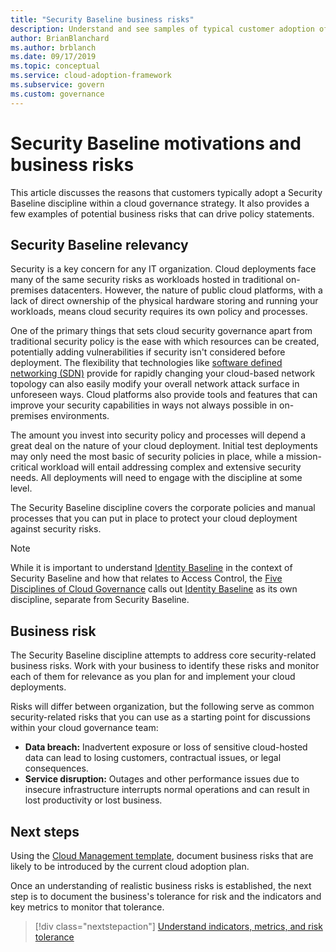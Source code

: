 ```yaml
---
title: "Security Baseline business risks"
description: Understand and see samples of typical customer adoption of a Security Baseline discipline within a cloud governance strategy.
author: BrianBlanchard
ms.author: brblanch
ms.date: 09/17/2019
ms.topic: conceptual
ms.service: cloud-adoption-framework
ms.subservice: govern
ms.custom: governance
---
```


# Security Baseline motivations and business risks

This article discusses the reasons that customers typically adopt a Security Baseline discipline within a cloud governance strategy. It also provides a few examples of potential business risks that can drive policy statements.

<!-- markdownlint-disable MD026 -->

## Security Baseline relevancy

Security is a key concern for any IT organization. Cloud deployments face many of the same security risks as workloads hosted in traditional on-premises datacenters. However, the nature of public cloud platforms, with a lack of direct ownership of the physical hardware storing and running your workloads, means cloud security requires its own policy and processes.

One of the primary things that sets cloud security governance apart from traditional security policy is the ease with which resources can be created, potentially adding vulnerabilities if security isn't considered before deployment. The flexibility that technologies like [software defined networking (SDN)](../../decision-guides/software-defined-network/index.md) provide for rapidly changing your cloud-based network topology can also easily modify your overall network attack surface in unforeseen ways. Cloud platforms also provide tools and features that can improve your security capabilities in ways not always possible in on-premises environments.

The amount you invest into security policy and processes will depend a great deal on the nature of your cloud deployment. Initial test deployments may only need the most basic of security policies in place, while a mission-critical workload will entail addressing complex and extensive security needs. All deployments will need to engage with the discipline at some level.

The Security Baseline discipline covers the corporate policies and manual processes that you can put in place to protect your cloud deployment against security risks.

> [!NOTE]
>While it is important to understand [Identity Baseline](../identity-baseline/index.md) in the context of Security Baseline and how that relates to Access Control, the [Five Disciplines of Cloud Governance](../index.md) calls out [Identity Baseline](../identity-baseline/index.md) as its own discipline, separate from Security Baseline.

## Business risk

The Security Baseline discipline attempts to address core security-related business risks. Work with your business to identify these risks and monitor each of them for relevance as you plan for and implement your cloud deployments.

Risks will differ between organization, but the following serve as common security-related risks that you can use as a starting point for discussions within your cloud governance team:

- **Data breach:** Inadvertent exposure or loss of sensitive cloud-hosted data can lead to losing customers, contractual issues, or legal consequences.
- **Service disruption:** Outages and other performance issues due to insecure infrastructure interrupts normal operations and can result in lost productivity or lost business.

## Next steps

Using the [Cloud Management template](./template.md), document business risks that are likely to be introduced by the current cloud adoption plan.

Once an understanding of realistic business risks is established, the next step is to document the business's tolerance for risk and the indicators and key metrics to monitor that tolerance.

> [!div class="nextstepaction"]
> [Understand indicators, metrics, and risk tolerance](./metrics-tolerance.md)
